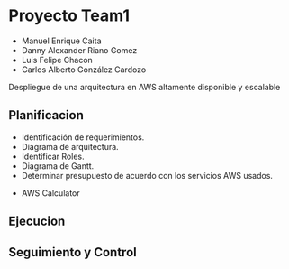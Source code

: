 # Proyecto Team1

- Manuel Enrique Caita				
- Danny Alexander Riano Gomez				
- Luis Felipe Chacon				
- Carlos Alberto González Cardozo				

Despliegue de una arquitectura en AWS altamente disponible y escalable

## Planificacion
* Identificación de requerimientos.
* Diagrama de arquitectura.
* Identificar Roles.
* Diagrama de Gantt.
* Determinar presupuesto de acuerdo con los servicios AWS usados.
- AWS Calculator

## Ejecucion

## Seguimiento y Control
